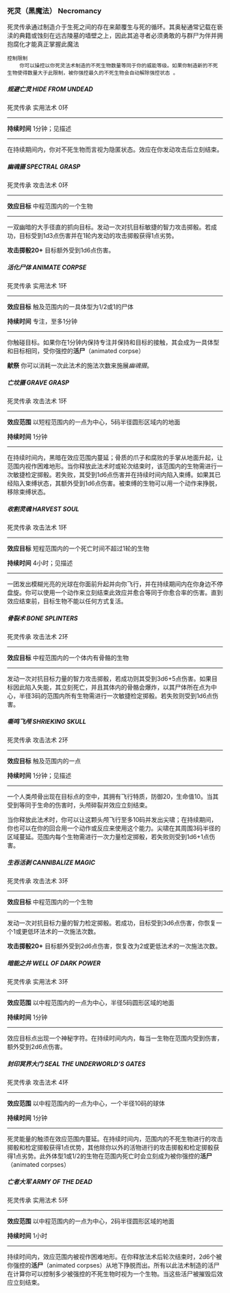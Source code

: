 ### 死灵（黑魔法）	Necromancy

死灵传承通过制造介于生死之间的存在来颠覆生与死的循环。其奥秘通常记载在亵渎的典籍或蚀刻在远古陵墓的墙壁之上，因此其追寻者必须勇敢的与群尸为伴并拥抱腐化才能真正掌握此魔法

```
控制限制
    你可以操控以你死灵法术制造的不死生物数量等同于你的威能等级。如果你制造新的不死生物使得数量大于此限制，被你强控最久的不死生物会自动解除强控状态 。
```

##### 规避亡灵	**HIDE FROM UNDEAD** 

死灵传承	实用法术	0环

---

**持续时间**	1分钟；见描述

---

在持续期间内，你对不死生物而言视为隐匿状态。效应在你发动攻击后立刻结束。



##### 幽魂摄	**SPECTRAL GRASP** 

死灵传承	攻击法术	0环

---

**效应目标**	中程范围内的一个生物

---

一双幽暗的大手径直的抓向目标。发动一次对抗目标敏捷的智力攻击掷骰。若成功，目标受到1d3点伤害并在1轮内发动的攻击掷骰获得1点劣势。

**攻击掷骰20+**	目标额外受到1d6点伤害。



##### 活化尸体	**ANIMATE CORPSE** 

死灵传承	实用法术	1环

---

**效应目标**	触及范围内的一具体型为1/2或1的尸体

**持续时间**	专注，至多1分钟

---

你触碰目标。如果你在1分钟内保持专注并保持和目标的接触，其会成为一具体型和目标相同，受你强控的**活尸**（animated corpse）

**献祭**	你可以消耗一次此法术的施法次数来施展*幽魂摄*。



##### 亡坟摄	**GRAVE GRASP** 

死灵传承	攻击法术	1环

---

**效应范围**	以短程范围内的一点为中心，5码半径圆形区域内的地面

**持续时间**	1分钟

----

在持续时间内，黑暗在效应范围内蔓延；骨质的爪子和腐败的手掌从地面升起，让范围内视作困难地形。当你释放此法术时或轮次结束时，该范围内的生物需进行一次敏捷检定掷骰。若失败，其受到1d6点伤害并在持续时间内陷入束缚。如果其已经陷入束缚状态，其额外受到1d6点伤害。被束缚的生物可以用一个动作来挣脱，移除束缚状态。



##### 收割灵魂	**HARVEST SOUL**

死灵传承	攻击法术	1环

---

**效应目标**	短程范围内的一个死亡时间不超过1轮的生物

**持续时间**	4小时；见描述

----

一团发出模糊光亮的光球在你面前升起并向你飞行，并在持续期间内在你身边不停盘旋。你可以使用一个动作来立刻结束此效应并愈合等同于你愈合率的伤害。直到效应结束前，目标生物不能以任何方式复活。



##### 骨裂术	**BONE SPLINTERS** 

 死灵传承	攻击法术	2环

---

**效应目标**	中程范围内的一个体内有骨骼的生物

---

发动一次对抗目标力量的智力攻击掷骰，若成功则其受到3d6+5点伤害。如果目标因此陷入失能，其立刻死亡，并且其体内的骨骼会爆炸，以其尸体所在点为中心，半径3码的范围内所有生物需进行一次敏捷检定掷骰。若失败则受到1d6点伤害。



##### 嘶鸣飞颅	**SHRIEKING SKULL**

死灵传承	攻击法术	2环

---

**效应目标**	触及范围内的一点

**持续时间**	1分钟；见描述

---

一个人类颅骨出现在目标点的空中，其拥有飞行特质，防御20，生命值10。当其受到等同于生命的伤害时，头颅碎裂并效应立刻结束。

当你释放此法术时，你可以让这颗头颅飞行至多10码并发出尖啸；在持续期间，你也可以在你的回合用一个动作或反应来使用这个能力。尖啸在其周围3码半径的区域蔓延。范围内每个生物需进行一次力量检定掷骰，若失败则受到1d6+1点伤害。



##### 生吞活剥	**CANNIBALIZE MAGIC** 

死灵传承	攻击法术	3环

---

**效应目标**	中程范围内的一个生物

---

发动一次对抗目标力量的智力检定掷骰。若成功，目标受到3d6点伤害，你恢复一个1或更低环法术的一次施法次数。

**攻击掷骰20+**	目标额外受到2d6点伤害，恢复改为2或更低法术的一次施法次数。



##### 暗能之井	**WELL OF DARK POWER**

死灵传承	实用法术	3环

---

**效应范围**	以中程范围内的一点为中心，半径5码圆形区域的地面

**持续时间**	1分钟

------

效应目标点出现一个神秘字符。在持续时间内内，每当一生物在范围内受到伤害，额外受到2d6点伤害。



##### 封印冥界大门	**SEAL THE UNDERWORLD’S GATES** 

死灵传承	攻击法术	4环

---

**效应范围**	以中程范围内的一点为中心，一个半径10码的球体

**持续时间**	1分钟

---

死灵能量的触须在效应范围内蔓延。在持续时间内，范围内的不死生物进行的攻击掷骰和检定掷骰获得1点优势，其他除你以外的活物进行的攻击掷骰和检定掷骰获得1点劣势。此外体型1或1/2的生物在范围内死亡时会立刻成为被你强控的**活尸**（animated corpses）



##### 亡者大军	**ARMY OF THE DEAD** 

死灵传承	实用法术	5环

---

**效应范围**	以中程范围内的一点为中心，2码半径圆形区域的地面

**持续时间**	1小时

---

持续时间内，效应范围内被视作困难地形。在你释放法术后轮次结束时，2d6个被你强控的**活尸**（animated corpses）从地下挣脱而出。所有以此法术制造的活尸在计算你可以控制多少被强控的不死生物时视为一个生物。当这些活尸被摧毁后效应立刻结束。